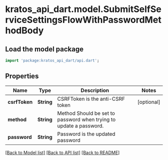 # kratos_api_dart.model.SubmitSelfServiceSettingsFlowWithPasswordMethodBody

## Load the model package
```dart
import 'package:kratos_api_dart/api.dart';
```

## Properties
Name | Type | Description | Notes
------------ | ------------- | ------------- | -------------
**csrfToken** | **String** | CSRFToken is the anti-CSRF token | [optional] 
**method** | **String** | Method  Should be set to password when trying to update a password. | 
**password** | **String** | Password is the updated password | 

[[Back to Model list]](../README.md#documentation-for-models) [[Back to API list]](../README.md#documentation-for-api-endpoints) [[Back to README]](../README.md)


